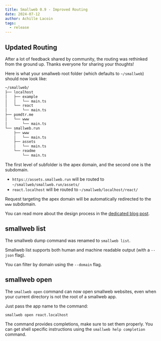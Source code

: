 ```yaml
---
title: Smallweb 0.9 - Improved Routing
date: 2024-07-12
author: Achille Lacoin
tags:
  - release
---
```


## Updated Routing

After a lot of feedback shared by community, the routing was rethinked from the
ground up. Thanks everyone for sharing your thoughts!

Here is what your smallweb root folder (which defaults to `~/smallweb`) should
now look like:

```txt
~/smallweb/
├── localhost
│   ├── example
│   │   └── main.ts
│   └── react
│       └── main.ts
├── pomdtr.me
│   └── www
│       └── main.ts
└── smallweb.run
    ├── www
    │   └── main.ts
    ├── assets
    │   └── main.ts
    └── readme
        └── main.ts
```

The first level of subfolder is the apex domain, and the second one is the
subdomain.

- `https://assets.smallweb.run` will be routed to
  `~/smallweb/smallweb.run/assets/`
- `react.localhost` will be routed to `~/smallweb/localhost/react/`

Request targeting the apex domain will be automatically redirected to the `www`
subdomain.

You can read more about the design process in the
[dedicated blog post](/blog/routing-design.md).

## smallweb list

The smallweb dump command was renamed to `smallweb list`.

Smallweb list supports both human and machine readable output (with a `--json`
flag).

You can filter by domain using the `--domain` flag.

## smallweb open

The `smallweb open` command can now open smallweb websites, even when your
current directory is not the root of a smallweb app.

Just pass the app name to the command:

```sh
smallweb open react.localhost
```

The command provides completions, make sure to set them properly. You can get
shell specific instructions using the `smallweb help completion` command.
